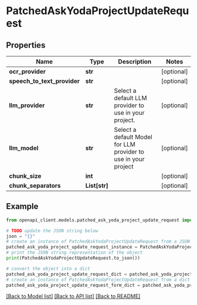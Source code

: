 # PatchedAskYodaProjectUpdateRequest


## Properties

Name | Type | Description | Notes
------------ | ------------- | ------------- | -------------
**ocr_provider** | **str** |  | [optional] 
**speech_to_text_provider** | **str** |  | [optional] 
**llm_provider** | **str** | Select a default LLM provider to use in your project. | [optional] 
**llm_model** | **str** | Select a default Model for LLM provider to use in your project | [optional] 
**chunk_size** | **int** |  | [optional] 
**chunk_separators** | **List[str]** |  | [optional] 

## Example

```python
from openapi_client.models.patched_ask_yoda_project_update_request import PatchedAskYodaProjectUpdateRequest

# TODO update the JSON string below
json = "{}"
# create an instance of PatchedAskYodaProjectUpdateRequest from a JSON string
patched_ask_yoda_project_update_request_instance = PatchedAskYodaProjectUpdateRequest.from_json(json)
# print the JSON string representation of the object
print(PatchedAskYodaProjectUpdateRequest.to_json())

# convert the object into a dict
patched_ask_yoda_project_update_request_dict = patched_ask_yoda_project_update_request_instance.to_dict()
# create an instance of PatchedAskYodaProjectUpdateRequest from a dict
patched_ask_yoda_project_update_request_form_dict = patched_ask_yoda_project_update_request.from_dict(patched_ask_yoda_project_update_request_dict)
```
[[Back to Model list]](../README.md#documentation-for-models) [[Back to API list]](../README.md#documentation-for-api-endpoints) [[Back to README]](../README.md)


